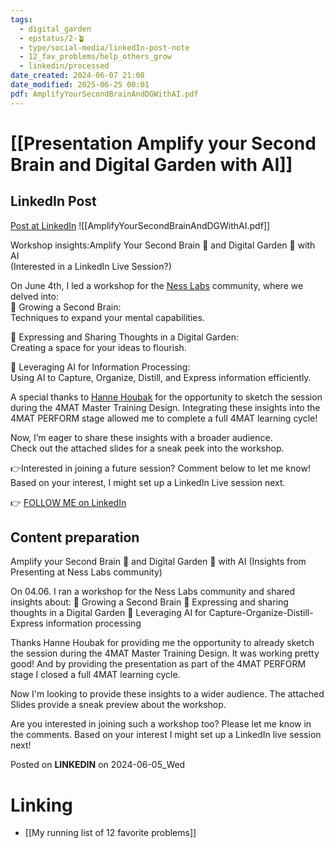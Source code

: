 ```yaml
---
tags:
  - digital_garden
  - epstatus/2-🪴
  - type/social-media/linkedIn-post-note
  - 12_fav_problems/help_others_grow
  - linkedin/processed
date_created: 2024-06-07 21:08
date_modified: 2025-06-25 00:01
pdf: AmplifyYourSecondBrainAndDGWithAI.pdf
---
```

# [[Presentation Amplify your Second Brain and Digital Garden with AI]]

## LinkedIn Post

[Post at LinkedIn](https://www.linkedin.com/posts/sebastiankamilli_slides-amplify-second-brain-and-digital-activity-7204014138627387392-s0f5?utm_source=share&utm_medium=member_desktop)
![[AmplifyYourSecondBrainAndDGWithAI.pdf]]

Workshop insights:Amplify Your Second Brain 🧠 and Digital Garden 🌱 with AI  
(Interested in a LinkedIn Live Session?)  

On June 4th, I led a workshop for the [Ness Labs](https://www.linkedin.com/company/nesslabs/) community, where we delved into:  
🧠 Growing a Second Brain:  
Techniques to expand your mental capabilities.  
  
🌱 Expressing and Sharing Thoughts in a Digital Garden:  
Creating a space for your ideas to flourish.  
  
🤖 Leveraging AI for Information Processing:  
Using AI to Capture, Organize, Distill, and Express information efficiently.  
  
A special thanks to [](https://www.linkedin.com/in/ACoAAABu4oIBhM9AaaXVclPPngaKlvVKKy-FogU)[Hanne Houbak](https://www.linkedin.com/in/hanne-houbak-4aa5252/) for the opportunity to sketch the session during the 4MAT Master Training Design. Integrating these insights into the 4MAT PERFORM stage allowed me to complete a full 4MAT learning cycle!  
  
Now, I’m eager to share these insights with a broader audience.  
Check out the attached slides for a sneak peek into the workshop.  
  
👉Interested in joining a future session? Comment below to let me know!  
Based on your interest, I might set up a LinkedIn Live session next.

👉 [FOLLOW ME on LinkedIn](https://www.linkedin.com/comm/mynetwork/discovery-see-all?usecase=PEOPLE_FOLLOWS&followMember=sebastiankamilli)

## Content preparation

Amplify your Second Brain 🧠 and Digital Garden 🌱 with AI
(Insights from Presenting at Ness Labs community)

On 04.06. I ran a workshop for the Ness Labs community and shared insights about:
🧠 Growing a Second Brain 
🌱 Expressing and sharing thoughts in a Digital Garden
🤖 Leveraging AI for Capture-Organize-Distill-Express information processing

Thanks Hanne Houbak for providing me the opportunity to already sketch the session during the 4MAT Master Training Design. It was working pretty good! 
And by providing the presentation as part of the 4MAT PERFORM stage I closed a full 4MAT learning cycle. 

Now I'm looking to provide these insights to a wider audience.
The attached Slides provide a sneak preview about the workshop. 

Are you interested in joining such a workshop too? Please let me know in the comments. Based on your interest I might set up a LinkedIn live session next!

Posted on **LINKEDIN** on 2024-06-05_Wed

# Linking

+ [[My running list of 12 favorite problems]]